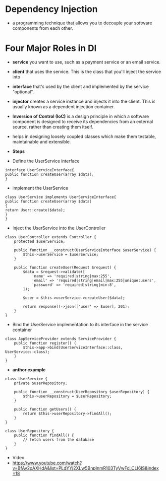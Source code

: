 # Dependency Injection
* a programming technique that allows you to decouple your software components from each other.

# Four Major Roles in DI
* **service** you want to use, such as a payment service or an email service.
* **client** that uses the service. This is the class that you'll inject the service into
* **interface** that's used by the client and implemented by the service "optional".
* **injector** creates a service instance and injects it into the client. This is usually known as a dependent injection container.

* **Inversion of Control (IoC)** is a design principle in which a software component is designed to receive its dependencies from an external source, rather than creating them itself.
* helps in designing loosely coupled classes which make them testable, maintainable and extensible.

* **Steps**
* Define the UserService interface
```
interface UserServiceInterface{
public function createUser(array $data);
}

```
* implement the UserService
```
class UserService implements UserServiceInterface{
public function createUser(array $data)
{
return User::create($data);
}
}
```
* Inject the UserService into the UserController

```
class UserController extends Controller {
    protected $userService;

    public function __construct(UserServiceInterface $userService) {
        $this->userService = $userService;
    }

    public function createUser(Request $request) {
        $data = $request->validate([
            'name' => 'required|string|max:255',
            'email' => 'required|string|email|max:255|unique:users',
            'password' => 'required|string|min:8',
        ]);

        $user = $this->userService->createUser($data);

        return response()->json(['user' => $user], 201);
    }
}
```
* Bind the UserService implementation to its interface in the service container 
```
class AppServiceProvider extends ServiceProvider {
    public function register() {
        $this->app->bind(UserServiceInterface::class, UserService::class);
    }
}
```

* **anthor example**
```
class UserService {
    private $userRepository;

    public function __construct(UserRepository $userRepository) {
        $this->userRepository = $userRepository;
    }

    public function getUsers() {
        return $this->userRepository->findAll();
    }
}

class UserRepository {
    public function findAll() {
        // fetch users from the database
    }
}
```






* Video 
* https://www.youtube.com/watch?v=BfAv2oAXHdA&list=PLdYYj2XLw5BnpInmR103TyVwFd_CLI6IS&index=18


